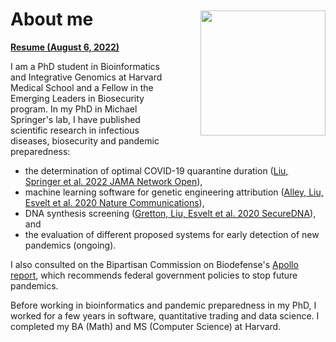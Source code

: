 # About me

<img src="/assets/about_headshot.jpg" width="200" align="right" style="margin: -50px 0px 20px 40px">

[**Resume (August 6, 2022)**](/assets/Andrew_Liu_Resume_08-06-22.pdf)

I am a PhD student in Bioinformatics and Integrative Genomics at Harvard Medical School and a Fellow in the Emerging Leaders in Biosecurity program. In my PhD in Michael Springer's lab, I have published scientific research in infectious diseases, biosecurity and pandemic preparedness:

- the determination of optimal COVID-19 quarantine duration ([Liu, Springer et al. 2022 JAMA Network Open](https://jamanetwork.com/journals/jamanetworkopen/fullarticle/2789427)),
- machine learning software for genetic engineering attribution ([Alley, Liu, Esvelt et al. 2020 Nature Communications](https://www.nature.com/articles/s41467-020-19612-0)),
- DNA synthesis screening ([Gretton, Liu, Esvelt et al. 2020 SecureDNA](https://www.securedna.org/manuscripts)), and
- the evaluation of different proposed systems for early detection of new pandemics (ongoing).

I also consulted on the Bipartisan Commission on Biodefense's [Apollo report](https://biodefensecommission.org/reports/the-apollo-program-for-biodefense-winning-the-race-against-biological-threats/), which recommends federal government policies to stop future pandemics.

Before working in bioinformatics and pandemic preparedness in my PhD, I worked for a few years in software, quantitative trading and data science. I completed my BA (Math) and MS (Computer Science) at Harvard.
